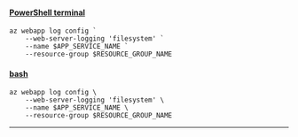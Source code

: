 #### [PowerShell terminal](#tab/terminal-powershell)

```azurecli
az webapp log config `
    --web-server-logging 'filesystem' `
    --name $APP_SERVICE_NAME `
    --resource-group $RESOURCE_GROUP_NAME
```

#### [bash](#tab/terminal-bash)

```azurecli
az webapp log config \
    --web-server-logging 'filesystem' \
    --name $APP_SERVICE_NAME \
    --resource-group $RESOURCE_GROUP_NAME
```

---
